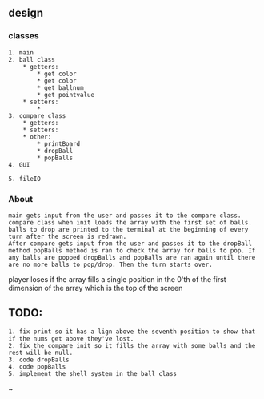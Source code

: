## design
### classes
    1. main
    2. ball class
        * getters:
            * get color
            * get color
            * get ballnum
            * get pointvalue
        * setters:
            *
    3. compare class
        * getters:
        * setters:
        * other:
            * printBoard
            * dropBall
            * popBalls
    4. GUI

    5. fileIO

    

### About

    main gets input from the user and passes it to the compare class. compare class when init loads the array with the first set of balls.
    balls to drop are printed to the terminal at the beginning of every turn after the screen is redrawn.
    After compare gets input from the user and passes it to the dropBall method popBalls method is ran to check the array for balls to pop. If any balls are popped dropBalls and popBalls are ran again until there are no more balls to pop/drop. Then the turn starts over.
player loses if the array fills a single position in the 0'th of the first dimension of the array which is the top of the screen



## TODO:
    1. fix print so it has a lign above the seventh position to show that if the nums get above they've lost.
    2. fix the compare init so it fills the array with some balls and the rest will be null.
    3. code dropBalls
    4. code popBalls
    5. implement the shell system in the ball class
~

